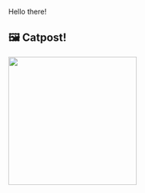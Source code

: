 Hello there!



## 🖼️ Catpost!

<sub>
    <img src="https://cdn2.thecatapi.com/images/9ot.jpg" height="256">
</sub>

